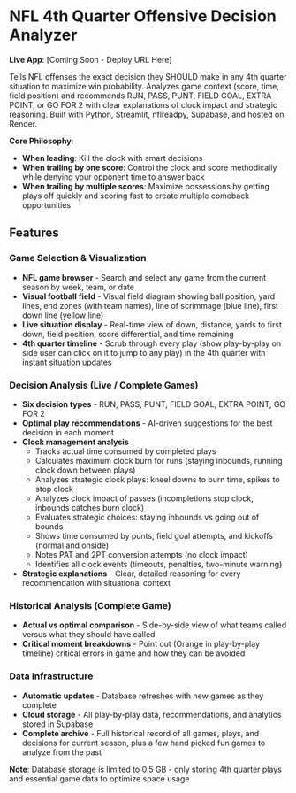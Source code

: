 # NFL 4th Quarter Offensive Decision Analyzer

**Live App**: [Coming Soon - Deploy URL Here]

Tells NFL offenses the exact decision they SHOULD make in any 4th quarter situation to maximize win probability. Analyzes game context (score, time, field position) and recommends RUN, PASS, PUNT, FIELD GOAL, EXTRA POINT, or GO FOR 2 with clear explanations of clock impact and strategic reasoning. Built with Python, Streamlit, nflreadpy, Supabase, and hosted on Render.


**Core Philosophy**: 
- **When leading**: Kill the clock with smart decisions
- **When trailing by one score**: Control the clock and score methodically while denying your opponent time to answer back
- **When trailing by multiple scores**: Maximize possessions by getting plays off quickly and scoring fast to create multiple comeback opportunities

## Features

### Game Selection & Visualization
- **NFL game browser** - Search and select any game from the current season by week, team, or date
- **Visual football field** - Visual field diagram showing ball position, yard lines, end zones (with team names), line of scrimmage (blue line), first down line (yellow line)
- **Live situation display** - Real-time view of down, distance, yards to first down, field position, score differential, and time remaining
- **4th quarter timeline** - Scrub through every play (show play-by-play on side user can click on it to jump to any play) in the 4th quarter with instant situation updates

### Decision Analysis (Live / Complete Games)
- **Six decision types** - RUN, PASS, PUNT, FIELD GOAL, EXTRA POINT, GO FOR 2
- **Optimal play recommendations** - AI-driven suggestions for the best decision in each moment
- **Clock management analysis**
  - Tracks actual time consumed by completed plays
  - Calculates maximum clock burn for runs (staying inbounds, running clock down between plays)
  - Analyzes strategic clock plays: kneel downs to burn time, spikes to stop clock
  - Analyzes clock impact of passes (incompletions stop clock, inbounds catches burn clock)
  - Evaluates strategic choices: staying inbounds vs going out of bounds
  - Shows time consumed by punts, field goal attempts, and kickoffs (normal and onside)
  - Notes PAT and 2PT conversion attempts (no clock impact)
  - Identifies all clock events (timeouts, penalties, two-minute warning)
- **Strategic explanations** - Clear, detailed reasoning for every recommendation with situational context

### Historical Analysis (Complete Game)
- **Actual vs optimal comparison** - Side-by-side view of what teams called versus what they should have called
- **Critical moment breakdowns** - Point out (Orange in play-by-play timeline) critical errors in game and how they can be avoided


### Data Infrastructure
- **Automatic updates** - Database refreshes with new games as they complete
- **Cloud storage** - All play-by-play data, recommendations, and analytics stored in Supabase
- **Complete archive** - Full historical record of all games, plays, and decisions for current season, plus a few hand picked fun games to analyze from the past

**Note**: Database storage is limited to 0.5 GB - only storing 4th quarter plays and essential game data to optimize space usage